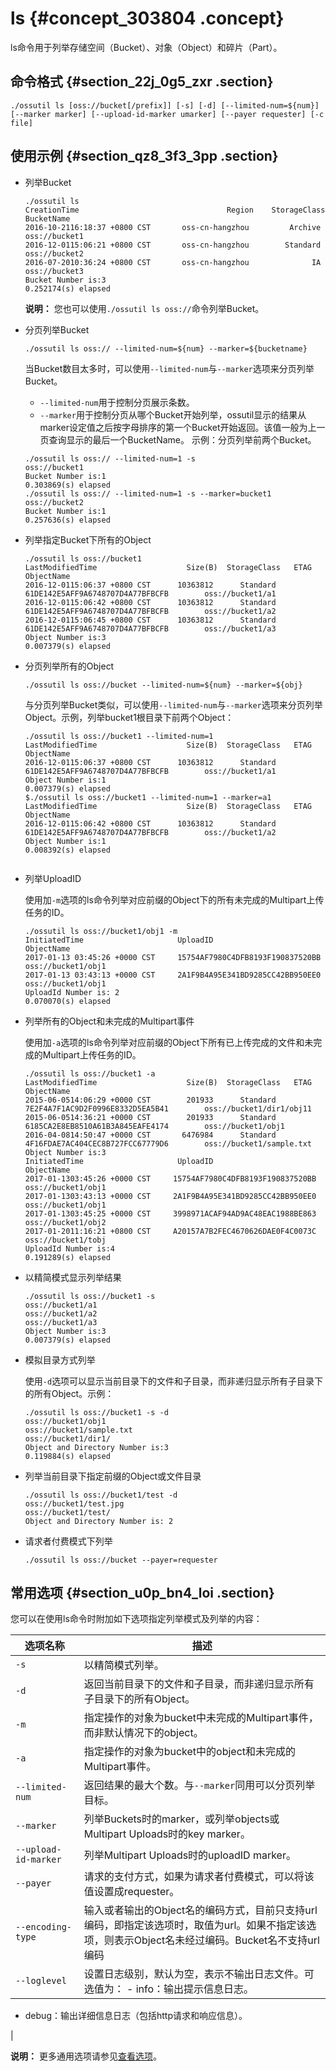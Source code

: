 # ls {#concept_303804 .concept}

ls命令用于列举存储空间（Bucket）、对象（Object）和碎片（Part）。

## 命令格式 {#section_22j_0g5_zxr .section}

``` {#codeblock_iqe_41b_uc4}
./ossutil ls [oss://bucket[/prefix]] [-s] [-d] [--limited-num=${num}] [--marker marker] [--upload-id-marker umarker] [--payer requester] [-c file]
```

## 使用示例 {#section_qz8_3f3_3pp .section}

-   列举Bucket

    ``` {#codeblock_vy0_qp2_0xu}
    ./ossutil ls
    CreationTime                                 Region    StorageClass    BucketName
    2016-10-2116:18:37 +0800 CST       oss-cn-hangzhou         Archive    oss://bucket1
    2016-12-0115:06:21 +0800 CST       oss-cn-hangzhou        Standard    oss://bucket2
    2016-07-2010:36:24 +0800 CST       oss-cn-hangzhou              IA    oss://bucket3
    Bucket Number is:3
    0.252174(s) elapsed                        
    ```

    **说明：** 您也可以使用`./ossutil ls oss://`命令列举Bucket。

-   分页列举Bucket

    ``` {#codeblock_6og_21x_9gk}
    ./ossutil ls oss:// --limited-num=${num} --marker=${bucketname}
    ```

    当Bucket数目太多时，可以使用`--limited-num`与`--marker`选项来分页列举Bucket。

    -   `--limited-num`用于控制分页展示条数。
    -   `--marker`用于控制分页从哪个Bucket开始列举，ossutil显示的结果从marker设定值之后按字母排序的第一个Bucket开始返回。该值一般为上一页查询显示的最后一个BucketName。
    示例：分页列举前两个Bucket。

    ``` {#codeblock_amm_54a_vj1}
    ./ossutil ls oss:// --limited-num=1 -s 
    oss://bucket1
    Bucket Number is:1
    0.303869(s) elapsed
    ./ossutil ls oss:// --limited-num=1 -s --marker=bucket1
    oss://bucket2
    Bucket Number is:1
    0.257636(s) elapsed
    ```

-   列举指定Bucket下所有的Object

    ``` {#codeblock_tzz_thx_qmu}
    ./ossutil ls oss://bucket1
    LastModifiedTime                    Size(B)  StorageClass   ETAG                                    ObjectName
    2016-12-0115:06:37 +0800 CST      10363812      Standard   61DE142E5AFF9A6748707D4A77BFBCFB        oss://bucket1/a1
    2016-12-0115:06:42 +0800 CST      10363812      Standard   61DE142E5AFF9A6748707D4A77BFBCFB        oss://bucket1/a2
    2016-12-0115:06:45 +0800 CST      10363812      Standard   61DE142E5AFF9A6748707D4A77BFBCFB        oss://bucket1/a3
    Object Number is:3
    0.007379(s) elapsed                 
    ```

-   分页列举所有的Object

    ``` {#codeblock_9fv_q3f_jep}
    ./ossutil ls oss://bucket --limited-num=${num} --marker=${obj}
    ```

    与分页列举Bucket类似，可以使用`--limited-num`与`--marker`选项来分页列举Object。示例，列举bucket1根目录下前两个Object：

    ``` {#codeblock_ez7_l99_q05}
    ./ossutil ls oss://bucket1 --limited-num=1
    LastModifiedTime                    Size(B)  StorageClass   ETAG                                    ObjectName
    2016-12-0115:06:37 +0800 CST      10363812      Standard   61DE142E5AFF9A6748707D4A77BFBCFB        oss://bucket1/a1
    Object Number is:1
    0.007379(s) elapsed
    $./ossutil ls oss://bucket1 --limited-num=1 --marker=a1
    LastModifiedTime                    Size(B)  StorageClass   ETAG                                    ObjectName
    2016-12-0115:06:42 +0800 CST      10363812      Standard   61DE142E5AFF9A6748707D4A77BFBCFB        oss://bucket1/a2
    Object Number is:1
    0.008392(s) elapsed
    						
    ```

-   列举UploadID

    使用加`-m`选项的ls命令列举对应前缀的Object下的所有未完成的Multipart上传任务的ID。

    ``` {#codeblock_yjz_k6k_w5w}
    ./ossutil ls oss://bucket1/obj1 -m
    InitiatedTime                     UploadID                               ObjectName
    2017-01-13 03:45:26 +0000 CST     15754AF7980C4DFB8193F190837520BB    oss://bucket1/obj1
    2017-01-13 03:43:13 +0000 CST     2A1F9B4A95E341BD9285CC42BB950EE0    oss://bucket1/obj1
    UploadId Number is: 2
    0.070070(s) elapsed
    ```

-   列举所有的Object和未完成的Multipart事件

    使用加`-a`选项的ls命令列举对应前缀的Object下所有已上传完成的文件和未完成的Multipart上传任务的ID。

    ``` {#codeblock_r9d_ktg_l9u}
    ./ossutil ls oss://bucket1 -a 
    LastModifiedTime                    Size(B)  StorageClass   ETAG                                    ObjectName
    2015-06-0514:06:29 +0000 CST        201933      Standard   7E2F4A7F1AC9D2F0996E8332D5EA5B41        oss://bucket1/dir1/obj11
    2015-06-0514:36:21 +0000 CST        201933      Standard   6185CA2E8EB8510A61B3A845EAFE4174        oss://bucket1/obj1
    2016-04-0814:50:47 +0000 CST       6476984      Standard   4F16FDAE7AC404CEC8B727FCC67779D6        oss://bucket1/sample.txt
    Object Number is:3
    InitiatedTime                     UploadID                           ObjectName
    2017-01-1303:45:26 +0000 CST     15754AF7980C4DFB8193F190837520BB    oss://bucket1/obj1
    2017-01-1303:43:13 +0000 CST     2A1F9B4A95E341BD9285CC42BB950EE0    oss://bucket1/obj1
    2017-01-1303:45:25 +0000 CST     3998971ACAF94AD9AC48EAC1988BE863    oss://bucket1/obj2
    2017-01-2011:16:21 +0800 CST     A20157A7B2FEC4670626DAE0F4C0073C    oss://bucket1/tobj
    UploadId Number is:4
    0.191289(s) elapsed                           
    ```

-   以精简模式显示列举结果

    ``` {#codeblock_9ds_vdu_jnu}
    ./ossutil ls oss://bucket1 -s
    oss://bucket1/a1
    oss://bucket1/a2
    oss://bucket1/a3
    Object Number is:3
    0.007379(s) elapsed  
    ```

-   模拟目录方式列举

    使用`-d`选项可以显示当前目录下的文件和子目录，而非递归显示所有子目录下的所有Object。示例：

    ``` {#codeblock_d30_6mh_t2i}
    ./ossutil ls oss://bucket1 -s -d
    oss://bucket1/obj1
    oss://bucket1/sample.txt
    oss://bucket1/dir1/
    Object and Directory Number is:3 
    0.119884(s) elapsed                   
    ```

-   列举当前目录下指定前缀的Object或文件目录

    ``` {#codeblock_ysw_i4c_3pe}
    ./ossutil ls oss://bucket1/test -d
    oss://bucket1/test.jpg
    oss://bucket1/test/
    Object and Directory Number is: 2
    ```

-   请求者付费模式下列举

    ``` {#codeblock_huc_ek2_ixl}
    ./ossutil ls oss://bucket --payer=requester
    ```


## 常用选项 {#section_u0p_bn4_loi .section}

您可以在使用ls命令时附加如下选项指定列举模式及列举的内容：

|选项名称|描述|
|----|--|
|`-s`|以精简模式列举。|
|`-d`|返回当前目录下的文件和子目录，而非递归显示所有子目录下的所有Object。|
|`-m`|指定操作的对象为bucket中未完成的Multipart事件，而非默认情况下的object。|
|`-a`|指定操作的对象为bucket中的object和未完成的Multipart事件。|
|`--limited-num`|返回结果的最大个数。与`--marker`同用可以分页列举目标。|
|`--marker`|列举Buckets时的marker，或列举objects或Multipart Uploads时的key marker。|
|`--upload-id-marker`|列举Multipart Uploads时的uploadID marker。|
|`--payer`|请求的支付方式，如果为请求者付费模式，可以将该值设置成requester。|
|`--encoding-type`|输入或者输出的Object名的编码方式，目前只支持url编码，即指定该选项时，取值为url。如果不指定该选项，则表示Object名未经过编码。Bucket名不支持url编码|
|`--loglevel`|设置日志级别，默认为空，表示不输出日志文件。可选值为： -   info：输出提示信息日志。
-   debug：输出详细信息日志（包括http请求和响应信息）。

 |

**说明：** 更多通用选项请参见[查看选项](cn.zh-CN/常用工具/命令行工具ossutil/查看选项.md#)。

